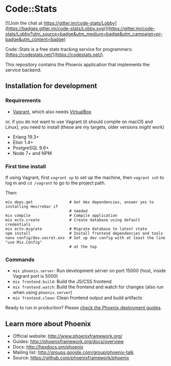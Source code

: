 # Code::Stats

[![Join the chat at https://gitter.im/code-stats/Lobby](https://badges.gitter.im/code-stats/Lobby.svg)](https://gitter.im/code-stats/Lobby?utm_source=badge&utm_medium=badge&utm_campaign=pr-badge&utm_content=badge)

Code::Stats is a free stats tracking service for programmers: [https://codestats.net/](https://codestats.net/).

This repository contains the Phoenix application that implements the service backend.

## Installation for development

### Requirements

* [Vagrant](https://www.vagrantup.com/), which also needs [VirtualBox](https://www.virtualbox.org/)

or, if you do not want to use Vagrant (it should compile on macOS and Linux), you need to
install (these are my targets, older versions _might_ work)

* Erlang 19.3+
* Elixir 1.4+
* PostgreSQL 9.6+
* Node 7+ and NPM

### First time install

If using Vagrant, first `vagrant up` to set up the machine, then `vagrant ssh` to log in and
`cd /vagrant` to go to the project path.

Then:

```
mix deps.get                # Get Hex dependencies, answer yes to installing Hex/rebar if
                            # needed
mix compile                 # Compile application
mix ecto.create             # Create database using default credentials
mix ecto.migrate            # Migrate database to latest state
npm install                 # Install frontend dependencies and tools
nano config/dev.secret.exs  # Set up dev config with at least the line "use Mix.Config"
                            # at the top
```

### Commands

* `mix phoenix.server`: Run development server on port 15000 (host, inside Vagrant port is 5000)
* `mix frontend.build`: Build the JS/CSS frontend
* `mix frontend.watch`: Build the frontend and watch for changes (also run when using `phoenix.server`)
* `mix frontend.clean`: Clean frontend output and build artifacts

Ready to run in production? Please [check the Phoenix deployment guides](http://www.phoenixframework.org/docs/deployment).

## Learn more about Phoenix

* Official website: http://www.phoenixframework.org/
* Guides: http://phoenixframework.org/docs/overview
* Docs: http://hexdocs.pm/phoenix
* Mailing list: http://groups.google.com/group/phoenix-talk
* Source: https://github.com/phoenixframework/phoenix
